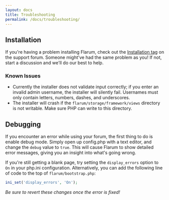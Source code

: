 ```yaml
---
layout: docs
title: Troubleshooting
permalink: /docs/troubleshooting/
---
```

## Installation

If you're having a problem installing Flarum, check out the [Installation tag](http://discuss.flarum.org/t/installation) on the support forum. Someone might've had the same problem as you! If not, start a discussion and we'll do our best to help.

### Known Issues

* Currently the installer does not validate input correctly; if you enter an invalid admin username, the installer will silently fail. Usernames must only contain letters, numbers, dashes, and underscores.
* The installer will crash if the `flarum/storage/framework/views` directory is not writable. Make sure PHP can write to this directory.

## Debugging

If you encounter an error while using your forum, the first thing to do is enable debug mode. Simply open up config.php with a text editor, and change the `debug` value to `true`. This will cause Flarum to show detailed error messages, giving you an insight into what's going wrong.

If you're still getting a blank page, try setting the `display_errors` option to `On` in your php.ini configuration. Alternatively, you can add the following line of code to the top of `flarum/bootstrap.php`:

```php
ini_set('display_errors', 'On');
```

*Be sure to revert these changes once the error is fixed!*

